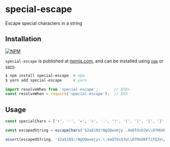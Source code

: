 # special-escape

Escape special characters in a string

## Installation

[![NPM](https://nodei.co/npm/special-escape.png?compact=true)](https://nodei.co/npm/special-escape/)

`special-escape` is published at [npmjs.com](https://www.npmjs.com/), and can be installed using [`npm`](https://docs.npmjs.com/cli/npm) or [`yarn`](https://yarnpkg.com/lang/en/).

```bash
$ npm install special-escape  # npm
$ yarn add special-escape     # yarn
```

```js
import resolveWhen from 'special-escape';       // ES6+
const resolveWhen = require('special-escape');  // ES5
```

## Usage

```js
const specialChars = ['+', '-', '=', '>', '.', '!', '(', ')', '{', '}', '[', ']', '^', '"', '~', '*', '?', ':', '\\', '/',]

const escapedString = escapeChars('$2a$10$!NgGQwxmjy..4aQTdsOJw\\O7HUd6FfiFQ2e/2F6XJQh1PeZjWlEbmK', specialChars);

assert(escapedString, '$2a$10$\!NgGQwxmjy\.\.4aQTdsOJw\\O7HUd6FfiFQ2e\/2F6XJQh1PeZjWlEbmK');
```